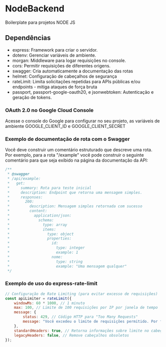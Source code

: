 # NodeBackend
 Boilerplate para projetos NODE JS

## Dependências
- express: Framework para criar o servidor.
- dotenv: Gerenciar variáveis de ambiente.
- morgan: Middleware para logar requisições no console.
- cors: Permitir requisições de diferentes origens.
- swagger: Cria automaticamente a documentação das rotas
- helmet: Configuração de cabeçalhos de segurança
- rateLimit: Limita solicitações repetidas para APIs públicas e/ou endpoints - mitiga ataques de força bruta
- passport, passport-google-oauth20, e jsonwebtoken:  Autenticação e geração de tokens.

### OAuth 2.0 no Google Cloud Console
Acesse o console do Google para configurar no seu projeto, as variáveis de ambiente GOOGLE_CLIENT_ID e GOOGLE_CLIENT_SECRET

### Exemplo de documentação de rota com o Swagger
Você deve construir um comentário estruturado que descreve uma rota.<br>
Por exemplo, para a rota "/example" você pode construir o seguinte comentário para
que seja exibido na página da documentação da API:
```js
/**
 * @swagger
 * /api/example:
 *   get:
 *     summary: Rota para teste inicial
 *     description: Endpoint que retorna uma mensagem simples.
 *     responses:
 *       200:
 *         description: Mensagem simples retornada com sucesso
 *         content:
 *           application/json:
 *             schema:
 *               type: array
 *               items:
 *                 type: object
 *                 properties:
 *                   id:
 *                     type: integer
 *                     example: 1
 *                   nome:
 *                     type: string
 *                     example: "Uma mensagem qualquer"
 */

```

### Exemplo de uso do express-rate-limit
```js
// Configuração de Rate Limiting (para evitar excesso de requisições)
const apiLimiter = rateLimit({
    windowMs: 60 * 1000, // 1 minuto
    max: 100, // Limite de 100 requisições por IP por janela de tempo
    message: {
        status: 429, // Código HTTP para "Too Many Requests"
        message: "Você excedeu o limite de requisições permitido. Por favor, tente novamente mais tarde."
    },
    standardHeaders: true, // Retorna informações sobre limite no cabeçalho
    legacyHeaders: false, // Remove cabeçalhos obsoletos
});
```